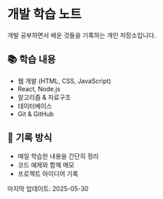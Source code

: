 # 개발 학습 노트

개발 공부하면서 배운 것들을 기록하는 개인 저장소입니다.

## 📚 학습 내용
- 웹 개발 (HTML, CSS, JavaScript)
- React, Node.js
- 알고리즘 & 자료구조
- 데이터베이스
- Git & GitHub

## 📝 기록 방식
- 매일 학습한 내용을 간단히 정리
- 코드 예제와 함께 메모
- 프로젝트 아이디어 기록

마지막 업데이트: 2025-05-30

